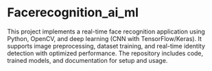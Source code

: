 # Facerecognition_ai_ml
This project implements a real-time face recognition application using Python, OpenCV, and deep learning (CNN with TensorFlow/Keras). It supports image preprocessing, dataset training, and real-time identity detection with optimized performance. The repository includes code, trained models, and documentation for setup and usage.
